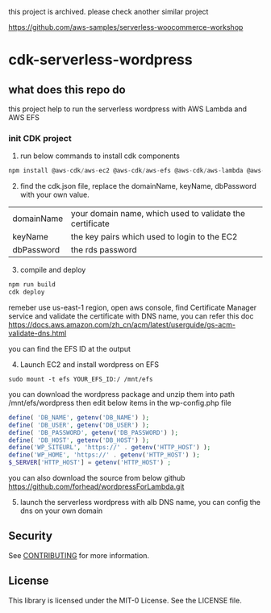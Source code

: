 this project is archived. please check another similar project

https://github.com/aws-samples/serverless-woocommerce-workshop

# cdk-serverless-wordpress

## what does this repo do

this project help to run the serverless wordpress with AWS Lambda and AWS EFS

### init CDK project

1. run below commands to install cdk components

```ts
npm install @aws-cdk/aws-ec2 @aws-cdk/aws-efs @aws-cdk/aws-lambda @aws-cdk/aws-rds @aws-cdk/aws-elasticloadbalancingv2 @aws-cdk/aws-elasticloadbalancingv2-targets @aws-cdk/aws-secretsmanager path
```
2. find the cdk.json file, replace the domainName, keyName, dbPassword with your own value.

|  |  |
| ---------- | --- |
| domainName |  your domain name, which used to validate the certificate |
| keyName    |  the key pairs which used to login to the EC2 |
| dbPassword |  the rds password |


3. compile and deploy

```ts
npm run build
cdk deploy
```
remeber use us-east-1 region, open aws console, find Certificate Manager service and validate the certificate with DNS name, you can refer this doc https://docs.aws.amazon.com/zh_cn/acm/latest/userguide/gs-acm-validate-dns.html

you can find the EFS ID at the output

4. Launch EC2 and install wordpress on EFS

```
sudo mount -t efs YOUR_EFS_ID:/ /mnt/efs
```

you can download the wordpress package and unzip them into path /mnt/efs/wordpress
then edit below items in the wp-config.php file

```php
define( 'DB_NAME', getenv('DB_NAME') );
define( 'DB_USER', getenv('DB_USER') );
define( 'DB_PASSWORD', getenv('DB_PASSWORD') );
define( 'DB_HOST', getenv('DB_HOST') );
define('WP_SITEURL', 'https://' . getenv('HTTP_HOST') );
define('WP_HOME', 'https://' . getenv('HTTP_HOST') );
$_SERVER['HTTP_HOST'] = getenv('HTTP_HOST') ;
```
you can also download the source from below github
https://github.com/forhead/wordpressForLambda.git

5. launch the serverless wordpress with alb DNS name, you can config the dns on your own domain


## Security

See [CONTRIBUTING](CONTRIBUTING.md#security-issue-notifications) for more information.

## License

This library is licensed under the MIT-0 License. See the LICENSE file.

